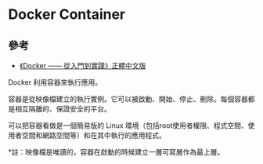 Docker Container
================

參考
----

-	[《Docker —— 從入門到實踐­》正體中文版](https://philipzheng.gitbooks.io/docker_practice/content/introduction/what.html)

Docker 利用容器來執行應用。

容器是從映像檔建立的執行實例。它可以被啟動、開始、停止、刪除。每個容器都是相互隔離的、保證安全的平台。

可以把容器看做是一個簡易版的 Linux 環境（包括root使用者權限、程式空間、使用者空間和網路空間等）和在其中執行的應用程式。

*註：映像檔是唯讀的，容器在啟動的時候建立一層可寫層作為最上層。
